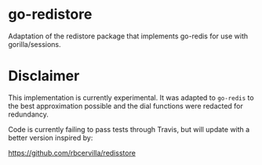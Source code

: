 # go-redistore

Adaptation of the redistore package that implements go-redis for use with gorilla/sessions.

# Disclaimer

This implementation is currently experimental. It was adapted to `go-redis` to the best approximation possible and the dial functions were redacted for redundancy.

Code is currently failing to pass tests through Travis, but will update with a better version inspired by:

https://github.com/rbcervilla/redisstore
